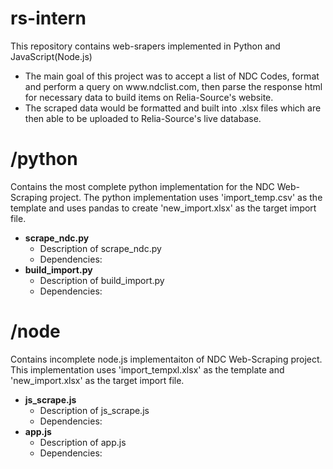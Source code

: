 # rs-intern
This repository contains web-srapers implemented in Python and JavaScript(Node.js)
<ul>
<li>The main goal of this project was to accept a list of NDC Codes, format and perform a query
on www.ndclist.com, then parse the response html for necessary data to build items on Relia-Source's website.</li>
<li>The scraped data would be formatted and built into .xlsx files which are then able to be uploaded to Relia-Source's live database.</li>
</ul>

# /python
Contains the most complete python implementation for the NDC Web-Scraping project.
The python implementation uses 'import_temp.csv' as the template and uses pandas to create 'new_import.xlsx' as the target import file.<br />
<ul>
	<li><b>scrape_ndc.py</b>
		<ul>
			<li>Description of scrape_ndc.py</li>
			<li>Dependencies: </li>
		</ul>
	</li>
	<li><b>build_import.py</b>
		<ul>
			<li>Description of build_import.py</li>
			<li>Dependencies: </li>
		</ul>
	</li>
</ul>


# /node
Contains incomplete node.js implementaiton of NDC Web-Scraping project. 
This implementation uses 'import_tempxl.xlsx' as the template and 'new_import.xlsx' as the target import file.<br />
<ul>
	<li><b>js_scrape.js</b>
		<ul>
			<li>Description of js_scrape.js</li>
			<li>Dependencies: </li>
		</ul>
	</li>
	<li><b>app.js</b>
		<ul>
			<li>Description of app.js</li>
			<li>Dependencies: </li>
		</ul>
	</li>
</ul>
